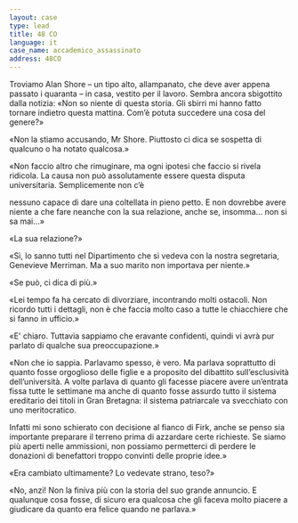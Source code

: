 ```yaml
---
layout: case
type: lead
title: 48 CO
language: it
case_name: accademico_assassinato
address: 48CO
---
```

Troviamo Alan Shore – un tipo alto, allampanato, che deve aver appena passato i quaranta – in casa, vestito per il lavoro. Sembra ancora sbigottito dalla notizia: «Non so niente di questa storia. Gli sbirri mi hanno fatto tornare indietro questa mattina. Com’è potuta succedere una cosa del genere?»

«Non la stiamo accusando, Mr Shore. Piuttosto ci dica se sospetta di qualcuno o ha notato qualcosa.»

«Non faccio altro che rimuginare, ma ogni ipotesi che faccio si rivela ridicola. La causa non può assolutamente essere questa disputa universitaria. Semplicemente non c’è

nessuno capace di dare una coltellata in pieno petto. E non dovrebbe avere niente a che fare neanche con la sua relazione, anche se, insomma... non si sa mai...»

«La sua relazione?»

«Sì, lo sanno tutti nel Dipartimento che si vedeva con la nostra segretaria, Genevieve Merriman. Ma a suo marito non importava per niente.»

«Se può, ci dica di più.»

«Lei tempo fa ha cercato di divorziare, incontrando molti ostacoli. Non ricordo tutti i dettagli, non è che faccia molto caso a tutte le chiacchiere che si fanno in ufficio.»

«E' chiaro. Tuttavia sappiamo che eravante confidenti, quindi vi avrà pur parlato di qualche sua preoccupazione.»

«Non che io sappia. Parlavamo spesso, è vero. Ma parlava soprattutto di quanto fosse orgoglioso delle figlie e a proposito del dibattito sull’esclusività dell’università. A volte parlava di quanto gli facesse piacere avere un’entrata fissa tutte le settimane ma anche di quanto fosse assurdo tutto il sistema ereditario dei titoli in Gran Bretagna: il sistema patriarcale va svecchiato con uno meritocratico.

Infatti mi sono schierato con decisione al fianco di Firk, anche se penso sia importante preparare il terreno prima di azzardare certe richieste. Se siamo più aperti nelle ammissioni, non possiamo permetterci di perdere le donazioni di benefattori troppo convinti delle proprie idee.»

«Era cambiato ultimamente? Lo vedevate strano, teso?»

«No, anzi! Non la finiva più con la storia del suo grande annuncio. E qualunque cosa fosse, di sicuro era qualcosa che gli faceva molto piacere a giudicare da quanto era felice quando ne parlava.»